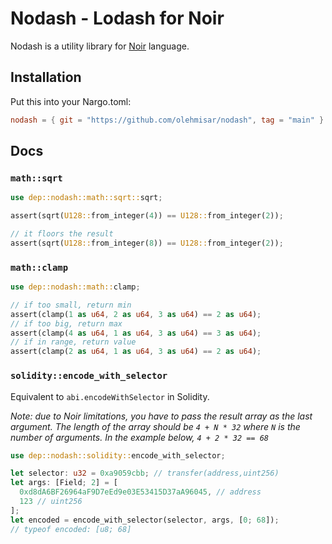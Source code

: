 # Nodash - Lodash for Noir

Nodash is a utility library for [Noir](https://github.com/noir-lang/noir) language.

## Installation

Put this into your Nargo.toml:

```toml
nodash = { git = "https://github.com/olehmisar/nodash", tag = "main" }
```

## Docs

### `math::sqrt`

```rs
use dep::nodash::math::sqrt::sqrt;

assert(sqrt(U128::from_integer(4)) == U128::from_integer(2));

// it floors the result
assert(sqrt(U128::from_integer(8)) == U128::from_integer(2));
```

### `math::clamp`

```rs
use dep::nodash::math::clamp;

// if too small, return min
assert(clamp(1 as u64, 2 as u64, 3 as u64) == 2 as u64);
// if too big, return max
assert(clamp(4 as u64, 1 as u64, 3 as u64) == 3 as u64);
// if in range, return value
assert(clamp(2 as u64, 1 as u64, 3 as u64) == 2 as u64);
```

### `solidity::encode_with_selector`

Equivalent to `abi.encodeWithSelector` in Solidity.

_Note: due to Noir limitations, you have to pass the result array as the last argument. The length of the array should be `4 + N * 32` where `N` is the number of arguments. In the example below, `4 + 2 * 32 == 68`_

```rs
use dep::nodash::solidity::encode_with_selector;

let selector: u32 = 0xa9059cbb; // transfer(address,uint256)
let args: [Field; 2] = [
  0xd8dA6BF26964aF9D7eEd9e03E53415D37aA96045, // address
  123 // uint256
];
let encoded = encode_with_selector(selector, args, [0; 68]);
// typeof encoded: [u8; 68]
```
